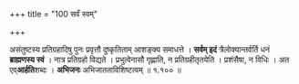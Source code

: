 +++
title = "100 सर्वं स्वम्"

+++

असंतुष्टस्य प्रतिग्रहादिषु पुनः प्रवृत्तौ दुष्कृतिताम् आशङ्क्य समाधत्ते । **सर्वम् इदं** त्रैलोक्यान्तर्वर्ति धनं **ब्राह्मणस्य स्वं** । नात्र प्रतिग्रहो विद्यते । प्रभुत्वेनासौ गृह्णाति, न प्रतिग्रहीतृतयेति । प्रशंसैषा, न विधिः । अत एव्**आर्हति**शब्दः । **अभिजनः** अभिजातताविशिष्टत्वम् ॥ १.१०० ॥
